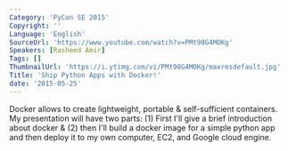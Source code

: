 ```yaml
---
Category: 'PyCon SE 2015'
Copyright: ''
Language: 'English'
SourceUrl: 'https://www.youtube.com/watch?v=PMt98G4MOKg'
Speakers: [Rasheed Amir]
Tags: []
ThumbnailUrl: 'https://i.ytimg.com/vi/PMt98G4MOKg/maxresdefault.jpg'
Title: 'Ship Python Apps with Docker!'
date: '2015-05-25'
---
```

Docker allows to create lightweight, portable & self-sufficient containers. My presentation will have two parts: (1) First I'll give a brief introduction about docker & (2) then I'll build a docker image for a simple python app and then deploy it to my own computer, EC2, and Google cloud engine.
